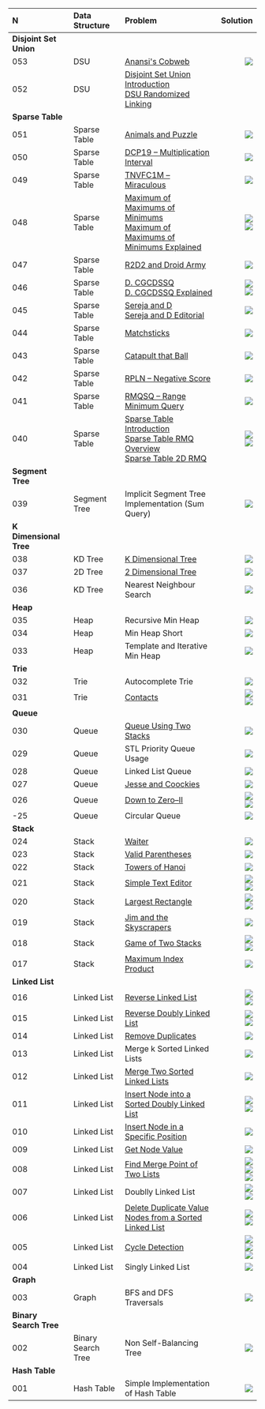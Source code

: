 N|Data Structure|Problem|Solution|
:-|:-|:-|-:
**Disjoint Set Union**|||
053|DSU|[Anansi's Cobweb](https://github.com/andy489/Data_Structures_and_Algorithms/blob/master/2%20%E2%80%93%20Data%20Structures/Disjoint%20Set%20Union/3%20%E2%80%93%201671.%20Anansi's%20Cobweb.pdf)|[![](https://img.shields.io/badge/Solution-C%2B%2B-red)](https://github.com/andy489/Data_Structures_and_Algorithms/blob/master/2%20%E2%80%93%20Data%20Structures/Disjoint%20Set%20Union/3%20%E2%80%93%201671.%20Anansi's%20Cobweb.cpp)
052|DSU|[Disjoint Set Union Introduction](https://github.com/andy489/Data_Structures_and_Algorithms/blob/master/2%20%E2%80%93%20Data%20Structures/Disjoint%20Set%20Union/01%20%E2%80%93%20Disjoint%20Set%20Union.pdf)<br>[DSU Randomized Linking](https://github.com/andy489/Data_Structures_and_Algorithms/blob/master/2%20%E2%80%93%20Data%20Structures/Disjoint%20Set%20Union/02%20%E2%80%93%20Disjoint%20Set%20Union%20with%20Randomized%20Linking.pdf)|
**Sparse Table**|||
051|Sparse Table|[Animals and Puzzle](https://github.com/andy489/Data_Structures_and_Algorithms/blob/master/2%20%E2%80%93%20Data%20Structures/Sparse%20Table/11%20%E2%80%93%20D.%20Animals%20and%20Puzzle.pdf)|[![](https://img.shields.io/badge/Solution-C%2B%2B-red)](https://github.com/andy489/Data_Structures_and_Algorithms/blob/master/2%20%E2%80%93%20Data%20Structures/Sparse%20Table/11%20%E2%80%93%20D.%20Animals%20and%20Puzzle.cpp)
050|Sparse Table|[DCP19 – Multiplication Interval](https://github.com/andy489/Data_Structures_and_Algorithms/blob/master/2%20%E2%80%93%20Data%20Structures/Sparse%20Table/10%20%E2%80%93%20DCP%E2%80%9319%20%E2%80%93%20Multiplication%20Interval.pdf)|[![](https://img.shields.io/badge/Solution-C%2B%2B-red)](https://github.com/andy489/Data_Structures_and_Algorithms/blob/master/2%20%E2%80%93%20Data%20Structures/Sparse%20Table/10%20%E2%80%93%20DCP%E2%80%9319%20%E2%80%93%20Multiplication%20Interval.cpp)
049|Sparse Table|[TNVFC1M – Miraculous](https://github.com/andy489/Data_Structures_and_Algorithms/blob/master/2%20%E2%80%93%20Data%20Structures/Sparse%20Table/09%20%E2%80%93%20TNVFC1M%20%E2%80%93%20Miraculous.pdf)|[![](https://img.shields.io/badge/Solution-C%2B%2B-red)](https://github.com/andy489/Data_Structures_and_Algorithms/blob/master/2%20%E2%80%93%20Data%20Structures/Sparse%20Table/09%20%E2%80%93%20TNVFC1M%20%E2%80%93%20Miraculous.cpp)
048|Sparse Table|[Maximum of Maximums of Minimums](https://github.com/andy489/Data_Structures_and_Algorithms/blob/master/2%20%E2%80%93%20Data%20Structures/Sparse%20Table/08%20%E2%80%93%20B.%20Maximum%20of%20Maximums%20of%20Minimums.pdf)<br>[Maximum of Maximums of Minimums Explained](https://github.com/andy489/Data_Structures_and_Algorithms/blob/master/2%20%E2%80%93%20Data%20Structures/Sparse%20Table/08%20%E2%80%93%20B.%20Maximum%20of%20Maximums%20of%20Minimums%20explained.pdf)|[![](https://img.shields.io/badge/Solution%E2%80%931%20(sparse%20table)-C%2B%2B-red)](https://github.com/andy489/Data_Structures_and_Algorithms/blob/master/2%20%E2%80%93%20Data%20Structures/Sparse%20Table/08%20%E2%80%93%20B.%20Maximum%20of%20Maximums%20of%20Minimums%E2%80%931%20(sparse%20table).cpp)<br>[![](https://img.shields.io/badge/Solution%E2%80%932-C%2B%2B-red)](https://github.com/andy489/Data_Structures_and_Algorithms/blob/master/2%20%E2%80%93%20Data%20Structures/Sparse%20Table/08%20%E2%80%93%20B.%20Maximum%20of%20Maximums%20of%20Minimums%E2%80%932.cpp)
047|Sparse Table|[R2D2 and Droid Army](https://github.com/andy489/Data_Structures_and_Algorithms/blob/master/2%20%E2%80%93%20Data%20Structures/Sparse%20Table/07%20%E2%80%93%20D.%20R2D2%20and%20Droid%20Army.pdf)|[![](https://img.shields.io/badge/Solution-C%2B%2B-red)](https://github.com/andy489/Data_Structures_and_Algorithms/blob/master/2%20%E2%80%93%20Data%20Structures/Sparse%20Table/07%20%E2%80%93%20D.%20R2D2%20and%20Droid%20Army.cpp)
046|Sparse Table|[D. CGCDSSQ](https://github.com/andy489/Data_Structures_and_Algorithms/blob/master/2%20%E2%80%93%20Data%20Structures/Sparse%20Table/06%20%E2%80%93%20D.%20CGCDSSQ.pdf)<br>[D. CGCDSSQ Explained](https://github.com/andy489/Data_Structures_and_Algorithms/blob/master/2%20%E2%80%93%20Data%20Structures/Sparse%20Table/06%20%E2%80%93%20475D%20%E2%80%93%20CGCDSSQ%20explained.pdf)|[![](https://img.shields.io/badge/Solution%E2%80%931%20(sparse%20table)-C%2B%2B-red)](https://github.com/andy489/Data_Structures_and_Algorithms/blob/master/2%20%E2%80%93%20Data%20Structures/Sparse%20Table/06%20%E2%80%93%20D.%20CGCDSSQ%E2%80%931%20(sparse%20table).cpp)<br>[![](https://img.shields.io/badge/Solution%E2%80%932%20(hash%20table)-C%2B%2B-red)](https://github.com/andy489/Data_Structures_and_Algorithms/blob/master/2%20%E2%80%93%20Data%20Structures/Sparse%20Table/06%20%E2%80%93%20D.%20CGCDSSQ%E2%80%932%20(hash%20table).cpp)
045|Sparse Table|[Sereja and D](https://github.com/andy489/Data_Structures_and_Algorithms/blob/master/2%20%E2%80%93%20Data%20Structures/Sparse%20Table/05%20%E2%80%93%20Sereja%20and%20D.pdf)<br>[Sereja and D Editorial](https://github.com/andy489/Data_Structures_and_Algorithms/blob/master/2%20%E2%80%93%20Data%20Structures/Sparse%20Table/05%20%E2%80%93%20Sereja%20and%20D%20(editorial).pdf)|[![](https://img.shields.io/badge/Solution-C%2B%2B-red)](https://github.com/andy489/Data_Structures_and_Algorithms/blob/master/2%20%E2%80%93%20Data%20Structures/Sparse%20Table/05%20%E2%80%93%20Sereja%20and%20D.cpp)
044|Sparse Table|[Matchsticks](https://github.com/andy489/Data_Structures_and_Algorithms/blob/master/2%20%E2%80%93%20Data%20Structures/Sparse%20Table/04%20%E2%80%93%20Matchsticks.pdf)|[![](https://img.shields.io/badge/Solution-C%2B%2B-red)](https://github.com/andy489/Data_Structures_and_Algorithms/blob/master/2%20%E2%80%93%20Data%20Structures/Sparse%20Table/04%20%E2%80%93%20Matchsticks.cpp)
043|Sparse Table|[Catapult that Ball](https://github.com/andy489/Data_Structures_and_Algorithms/blob/master/2%20%E2%80%93%20Data%20Structures/Sparse%20Table/03%20%E2%80%93%20THRBL%20%E2%80%93%20Catapult%20that%20ball.pdf)|[![](https://img.shields.io/badge/Solution-C%2B%2B-red)](https://github.com/andy489/Data_Structures_and_Algorithms/blob/master/2%20%E2%80%93%20Data%20Structures/Sparse%20Table/03%20%E2%80%93%20THRBL%20%E2%80%93%20Catapult%20that%20ball.cpp)
042|Sparse Table|[RPLN – Negative Score](https://github.com/andy489/Data_Structures_and_Algorithms/blob/master/2%20%E2%80%93%20Data%20Structures/Sparse%20Table/02%20%E2%80%93%20RPLN%20%E2%80%93%20Negative%20Score.pdf)|[![](https://img.shields.io/badge/Solution-C%2B%2B-red)](https://github.com/andy489/Data_Structures_and_Algorithms/blob/master/2%20%E2%80%93%20Data%20Structures/Sparse%20Table/02%20%E2%80%93%20RPLN%20%E2%80%93%20Negative%20Score.cpp)
041|Sparse Table|[RMQSQ – Range Minimum Query](https://github.com/andy489/Data_Structures_and_Algorithms/blob/master/2%20%E2%80%93%20Data%20Structures/Sparse%20Table/01%20%E2%80%93%20RMQSQ%20%E2%80%93%20Range%20Minimum%20Query.pdf)|[![](https://img.shields.io/badge/Solution-C%2B%2B-red)](https://github.com/andy489/Data_Structures_and_Algorithms/blob/master/2%20%E2%80%93%20Data%20Structures/Sparse%20Table/01%20%E2%80%93%20RMQSQ%20-%20Range%20Minimum%20Query.cpp)
040|Sparse Table|[Sparse Table Introduction](https://github.com/andy489/Data_Structures_and_Algorithms/blob/master/2%20%E2%80%93%20Data%20Structures/Sparse%20Table/00%20%E2%80%93%20Sparse%20Table.pdf)<br>[Sparse Table RMQ Overview](https://github.com/andy489/Data_Structures_and_Algorithms/blob/master/2%20%E2%80%93%20Data%20Structures/Sparse%20Table/00%20%E2%80%93%20Sparse%20Table%20RMQ%20overview.pdf)<br>[Sparse Table 2D RMQ](https://github.com/andy489/Data_Structures_and_Algorithms/blob/master/2%20%E2%80%93%20Data%20Structures/Sparse%20Table/00%20%E2%80%93%202D%20RMQ.pdf)|[![](https://img.shields.io/badge/Range%20Sum%20Query-C%2B%2B-red)](https://github.com/andy489/Data_Structures_and_Algorithms/blob/master/2%20%E2%80%93%20Data%20Structures/Sparse%20Table/13%20%E2%80%93%20Range%20Sum%20Query%20(RSQ).cpp)<br>[![](https://img.shields.io/badge/Range%20Min%20Query-C%2B%2B-red)](https://github.com/andy489/Data_Structures_and_Algorithms/blob/master/2%20%E2%80%93%20Data%20Structures/Sparse%20Table/12%20%E2%80%93%20Range%20Minimum%20Query%20(RMQ).cpp)
**Segment Tree**|||
039|Segment Tree|Implicit Segment Tree Implementation (Sum Query)|[![](https://img.shields.io/badge/Solution-C%2B%2B-red)](https://github.com/andy489/Data_Structures_and_Algorithms/blob/master/2%20%E2%80%93%20Data%20Structures/Segment%20Tree/Segment%20tree.cpp)
**K Dimensional Tree**|||
038|KD Tree|[K Dimensional Tree](https://github.com/andy489/Data_Structures_and_Algorithms/blob/master/2%20%E2%80%93%20Data%20Structures/KD%20Tree/KDtrees.pdf)|[![](https://img.shields.io/badge/Solution-C%2B%2B-red)](https://github.com/andy489/Data_Structures_and_Algorithms/blob/master/2%20%E2%80%93%20Data%20Structures/KD%20Tree/KDTree.cpp)
037|2D Tree|[2 Dimensional Tree](https://github.com/andy489/Data_Structures_and_Algorithms/blob/master/2%20%E2%80%93%20Data%20Structures/KD%20Tree/2D%20Tree.pdf)|[![](https://img.shields.io/badge/Solution-C%2B%2B-red)](https://github.com/andy489/Data_Structures_and_Algorithms/blob/master/2%20%E2%80%93%20Data%20Structures/KD%20Tree/2DTree.cpp)
036|KD Tree|Nearest Neighbour Search|[![](https://img.shields.io/badge/Lecture-pdf-yellow)](https://github.com/andy489/Data_Structures_and_Algorithms/blob/master/2%20%E2%80%93%20Data%20Structures/KD%20Tree/Nearest%20Neighbour%20Search.pdf)
**Heap**|||
035|Heap|Recursive Min Heap|[![](https://img.shields.io/badge/Solution-C%2B%2B-red)](https://github.com/andy489/Data_Structures_and_Algorithms/blob/master/2%20%E2%80%93%20Data%20Structures/Heap/Min%20Heap%20(recursive).cpp)
034|Heap|Min Heap Short|[![](https://img.shields.io/badge/Solution-C%2B%2B-red)](https://github.com/andy489/Data_Structures_and_Algorithms/blob/master/2%20%E2%80%93%20Data%20Structures/Heap/Min%20Heap%20(short).cpp)
033|Heap|Template and Iterative Min Heap|[![](https://img.shields.io/badge/Solution-C%2B%2B-red)](https://github.com/andy489/Data_Structures_and_Algorithms/blob/master/2%20%E2%80%93%20Data%20Structures/Heap/Min%20Heap%20(template%20%26%20iterative).cpp)
**Trie**|||
032|Trie|Autocomplete Trie|[![](https://img.shields.io/badge/Solution-C%2B%2B-red)](https://github.com/andy489/Data_Structures_and_Algorithms/blob/master/2%20%E2%80%93%20Data%20Structures/Trie/Autocomplete%20Trie.cpp)
031|Trie|[Contacts](https://github.com/andy489/Data_Structures_and_Algorithms/blob/master/2%20%E2%80%93%20Data%20Structures/Trie/Contacts.pdf)|[![](https://img.shields.io/badge/Solution%E2%80%931%20(Trie)-C%2B%2B-red)](https://github.com/andy489/Data_Structures_and_Algorithms/blob/master/2%20%E2%80%93%20Data%20Structures/Trie/Contacts%E2%80%931%20(Trie).cpp)<br>[![](https://img.shields.io/badge/Solution%E2%80%932%20(hash%20table)-C%2B%2B-red)](https://github.com/andy489/Data_Structures_and_Algorithms/blob/master/2%20%E2%80%93%20Data%20Structures/Trie/Contacts%E2%80%932%20(hash%20table).cpp)
**Queue**|||
030|Queue|[Queue Using Two Stacks](https://github.com/andy489/Data_Structures_and_Algorithms/blob/master/2%20%E2%80%93%20Data%20Structures/Queue/Queue%20using%20two%20stacks.pdf)|[![](https://img.shields.io/badge/Solution-C%2B%2B-red)](https://github.com/andy489/Data_Structures_and_Algorithms/blob/master/2%20%E2%80%93%20Data%20Structures/Queue/Queue%20using%20two%20stacks.cpp)
029|Queue|STL Priority Queue Usage|[![](https://img.shields.io/badge/Solution-C%2B%2B-red)](https://github.com/andy489/Data_Structures_and_Algorithms/blob/master/2%20%E2%80%93%20Data%20Structures/Queue/Priority%20Queue%20test.cpp)
028|Queue|Linked List Queue|[![](https://img.shields.io/badge/Solution-C%2B%2B-red)](https://github.com/andy489/Data_Structures_and_Algorithms/blob/master/2%20%E2%80%93%20Data%20Structures/Queue/Linked%20list%20queue.cpp)
027|Queue|[Jesse and Coockies](https://github.com/andy489/Data_Structures_and_Algorithms/blob/master/2%20%E2%80%93%20Data%20Structures/Queue/Jesse%20and%20cookies.pdf)|[![](https://img.shields.io/badge/Solution-C%2B%2B-red)](https://github.com/andy489/Data_Structures_and_Algorithms/blob/master/2%20%E2%80%93%20Data%20Structures/Queue/Jessie%20and%20cookies.cpp)
026|Queue|[Down to Zero–II](https://github.com/andy489/Data_Structures_and_Algorithms/blob/master/2%20%E2%80%93%20Data%20Structures/Queue/Down%20to%20zero%20II.pdf)|[![](https://img.shields.io/badge/Solution%E2%80%931%20(queue)-C%2B%2B-red)](https://github.com/andy489/Data_Structures_and_Algorithms/blob/master/2%20%E2%80%93%20Data%20Structures/Queue/Down%20to%20zero%20II%E2%80%931%20(queue).cpp)<br>[![](https://img.shields.io/badge/Solution%E2%80%932%20(precompute)-C%2B%2B-red)](https://github.com/andy489/Data_Structures_and_Algorithms/blob/master/2%20%E2%80%93%20Data%20Structures/Queue/Down%20to%20zero%20II%E2%80%932%20(precompute).cpp)
-25|Queue|Circular Queue|[![](https://img.shields.io/badge/Solution-C%2B%2B-red)](https://github.com/andy489/Data_Structures_and_Algorithms/blob/master/2%20%E2%80%93%20Data%20Structures/Queue/Circular%20array%20queue.cpp)
**Stack**|||
024|Stack|[Waiter](https://github.com/andy489/Data_Structures_and_Algorithms/blob/master/2%20%E2%80%93%20Data%20Structures/Stack/Waiter.pdf)|[![](https://img.shields.io/badge/Solution-C%2B%2B-red)](https://github.com/andy489/Data_Structures_and_Algorithms/blob/master/2%20%E2%80%93%20Data%20Structures/Stack/Waiter.cpp)
023|Stack|[Valid Parentheses](https://github.com/andy489/Data_Structures_and_Algorithms/blob/master/2%20%E2%80%93%20Data%20Structures/Stack/Valid%20Parentheses.pdf)|[![](https://img.shields.io/badge/Solution-C%2B%2B-red)](https://github.com/andy489/Data_Structures_and_Algorithms/blob/master/2%20%E2%80%93%20Data%20Structures/Stack/Valid%20Parentheses.cpp)
022|Stack|[Towers of Hanoi](https://github.com/andy489/Data_Structures_and_Algorithms/blob/master/2%20%E2%80%93%20Data%20Structures/Stack/Towers%20of%20Hanoi.pdf)|[![](https://img.shields.io/badge/Solution-C%2B%2B-red)](https://github.com/andy489/Data_Structures_and_Algorithms/blob/master/2%20%E2%80%93%20Data%20Structures/Stack/Towers%20of%20Hanoi.cpp)
021|Stack|[Simple Text Editor](https://github.com/andy489/Data_Structures_and_Algorithms/blob/master/2%20%E2%80%93%20Data%20Structures/Stack/Simple%20text%20editor.pdf)|[![](https://img.shields.io/badge/Solution%E2%80%931-C%2B%2B-red)](https://github.com/andy489/Data_Structures_and_Algorithms/blob/master/2%20%E2%80%93%20Data%20Structures/Stack/Simple%20text%20editor.cpp)<br>[![](https://img.shields.io/badge/Solution%E2%80%932%20(history%20stack)-C%2B%2B-red)](https://github.com/andy489/Data_Structures_and_Algorithms/blob/master/2%20%E2%80%93%20Data%20Structures/Stack/Simple%20text%20editor%20(history%20stack).cpp)
020|Stack|[Largest Rectangle](https://github.com/andy489/Data_Structures_and_Algorithms/blob/master/2%20%E2%80%93%20Data%20Structures/Stack/Largest%20rectangle.pdf)|[![](https://img.shields.io/badge/Solution%E2%80%931%20(vector)-C%2B%2B-red)](https://github.com/andy489/Data_Structures_and_Algorithms/blob/master/2%20%E2%80%93%20Data%20Structures/Stack/Largest%20rectangle%20(vectors).cpp)<br>[![](https://img.shields.io/badge/Solution%E2%80%932%20(stack)-C%2B%2B-red)](https://github.com/andy489/Data_Structures_and_Algorithms/blob/master/2%20%E2%80%93%20Data%20Structures/Stack/Largest%20rectangle%20(stack).cpp)
019|Stack|[Jim and the Skyscrapers](https://github.com/andy489/Data_Structures_and_Algorithms/blob/master/2%20%E2%80%93%20Data%20Structures/Stack/Jim%20and%20the%20Skyscrapers.pdf)|[![](https://img.shields.io/badge/Solution-C%2B%2B-red)](https://github.com/andy489/Data_Structures_and_Algorithms/blob/master/2%20%E2%80%93%20Data%20Structures/Stack/Jim%20and%20the%20Skyscrapers.cpp)
018|Stack|[Game of Two Stacks](https://github.com/andy489/Data_Structures_and_Algorithms/blob/master/2%20%E2%80%93%20Data%20Structures/Stack/Game%20of%20Two%20Stacks.pdf)|[![](https://img.shields.io/badge/Solution%E2%80%931-C%2B%2B-red)](https://github.com/andy489/Data_Structures_and_Algorithms/blob/master/2%20%E2%80%93%20Data%20Structures/Stack/Game%20of%20Two%20Stacks.cpp)<br>[![](https://img.shields.io/badge/Solution%E2%80%932%20(bounds)-C%2B%2B-red)](https://github.com/andy489/Data_Structures_and_Algorithms/blob/master/2%20%E2%80%93%20Data%20Structures/Stack/Game%20of%20Two%20Stacks%20(bounds).cpp)
017|Stack|[Maximum Index Product](https://github.com/andy489/Data_Structures_and_Algorithms/blob/master/2%20%E2%80%93%20Data%20Structures/Stack/Find%20Maximum%20Index%20Product.pdf)|[![](https://img.shields.io/badge/Solution-C%2B%2B-red)](https://github.com/andy489/Data_Structures_and_Algorithms/blob/master/2%20%E2%80%93%20Data%20Structures/Stack/Find%20Maximum%20Index%20Product.cpp)
**Linked List**|||
016|Linked List|[Reverse Linked List](https://github.com/andy489/Data_Structures_and_Algorithms/blob/master/2%20%E2%80%93%20Data%20Structures/Linked%20List/Reverse%20a%20linked%20list.pdf)|[![](https://img.shields.io/badge/Solution%E2%80%931%20(iterative)-C%2B%2B-red)](https://github.com/andy489/Data_Structures_and_Algorithms/tree/master/2%20%E2%80%93%20Data%20Structures/Linked%20List)<br>[![](https://img.shields.io/badge/Solution%E2%80%932%20(recursive)-C%2B%2B-red)](https://github.com/andy489/Data_Structures_and_Algorithms/blob/master/2%20%E2%80%93%20Data%20Structures/Linked%20List/Reverse%20a%20linked%20list%E2%80%932%20(recursive).cpp)
015|Linked List|[Reverse Doubly Linked List](https://github.com/andy489/Data_Structures_and_Algorithms/blob/master/2%20%E2%80%93%20Data%20Structures/Linked%20List/Reverse%20a%20doubly%20linked%20list.pdf)|[![](https://img.shields.io/badge/Solution%E2%80%931%20(iterative)-C%2B%2B-red)](https://github.com/andy489/Data_Structures_and_Algorithms/blob/master/2%20%E2%80%93%20Data%20Structures/Linked%20List/Reverse%20a%20doubly%20linked%20list%E2%80%931%20(iterative).cpp)<br>[![](https://img.shields.io/badge/Solution%E2%80%932%20(recursive)-C%2B%2B-red)](https://github.com/andy489/Data_Structures_and_Algorithms/blob/master/2%20%E2%80%93%20Data%20Structures/Linked%20List/Reverse%20a%20doubly%20linked%20list%E2%80%932%20(recursive).cpp)
014|Linked List|[Remove Duplicates](https://github.com/andy489/Data_Structures_and_Algorithms/blob/master/2%20%E2%80%93%20Data%20Structures/Linked%20List/Remove%20duplicates.pdf)|[![](https://img.shields.io/badge/Solution-C%2B%2B-red)](https://github.com/andy489/Data_Structures_and_Algorithms/blob/master/2%20%E2%80%93%20Data%20Structures/Linked%20List/Remove%20duplicates.cpp)
013|Linked List|Merge k Sorted Linked Lists|[![](https://img.shields.io/badge/Solution-C%2B%2B-red)](https://github.com/andy489/Data_Structures_and_Algorithms/blob/master/2%20%E2%80%93%20Data%20Structures/Linked%20List/Merge%20k%20sorted%20lists.cpp)
012|Linked List|[Merge Two Sorted Linked Lists](https://github.com/andy489/Data_Structures_and_Algorithms/blob/master/2%20%E2%80%93%20Data%20Structures/Linked%20List/Merge%20two%20sorted%20linked%20lists.pdf)|[![](https://img.shields.io/badge/Solution-C%2B%2B-red)](https://github.com/andy489/Data_Structures_and_Algorithms/blob/master/2%20%E2%80%93%20Data%20Structures/Linked%20List/Merge%20two%20sorted%20linked%20lists.cpp)
011|Linked List|[Insert Node into a Sorted Doubly Linked List](https://github.com/andy489/Data_Structures_and_Algorithms/blob/master/2%20%E2%80%93%20Data%20Structures/Linked%20List/Insert%20a%20node%20into%20a%20sorted%20doubly%20linked%20list.pdf)|[![](https://img.shields.io/badge/Solution%E2%80%931%20(iterative)-C%2B%2B-red)](https://github.com/andy489/Data_Structures_and_Algorithms/blob/master/2%20%E2%80%93%20Data%20Structures/Linked%20List/Insert%20a%20node%20into%20a%20sorted%20doubly%20linked%20list%E2%80%931%20(iterative).cpp)<br>[![](https://img.shields.io/badge/Solution%E2%80%932%20(recursive)-C%2B%2B-red)](https://github.com/andy489/Data_Structures_and_Algorithms/blob/master/2%20%E2%80%93%20Data%20Structures/Linked%20List/Insert%20a%20node%20into%20a%20sorted%20doubly%20linked%20list%E2%80%932%20(recursive).cpp)
010|Linked List|[Insert Node in a Specific Position](https://github.com/andy489/Data_Structures_and_Algorithms/blob/master/2%20%E2%80%93%20Data%20Structures/Linked%20List/Insert%20a%20node%20at%20a%20specific%20position%20in%20a%20linked%20list.pdf)|[![](https://img.shields.io/badge/Solution-C%2B%2B-red)](https://github.com/andy489/Data_Structures_and_Algorithms/blob/master/2%20%E2%80%93%20Data%20Structures/Linked%20List/Insert%20a%20node%20at%20a%20specific%20position%20in%20a%20linked%20list.cpp)
009|Linked List|[Get Node Value](https://github.com/andy489/Data_Structures_and_Algorithms/blob/master/2%20%E2%80%93%20Data%20Structures/Linked%20List/Get%20node%20value.pdf)|[![](https://img.shields.io/badge/Solution-C%2B%2B-red)](https://github.com/andy489/Data_Structures_and_Algorithms/blob/master/2%20%E2%80%93%20Data%20Structures/Linked%20List/Get%20node%20value.cpp)
008|Linked List|[Find Merge Point of Two Lists](https://github.com/andy489/Data_Structures_and_Algorithms/blob/master/2%20%E2%80%93%20Data%20Structures/Linked%20List/Find%20the%20merge%20point%20of%20two%20joined%20linked%20lists.pdf)|[![](https://img.shields.io/badge/Solution%E2%80%931%20(hash%20table)-C%2B%2B-red)](https://github.com/andy489/Data_Structures_and_Algorithms/blob/master/2%20%E2%80%93%20Data%20Structures/Linked%20List/Find%20the%20merge%20point%20of%20two%20joined%20linked%20lists%E2%80%931%20(hash%20table).cpp)<br>[![](https://img.shields.io/badge/Solution%E2%80%932%20(traversal)-C%2B%2B-red)](https://github.com/andy489/Data_Structures_and_Algorithms/blob/master/2%20%E2%80%93%20Data%20Structures/Linked%20List/Find%20the%20merge%20point%20of%20two%20joined%20linked%20lists%E2%80%932%20(traversal).cpp)<br>[![](https://img.shields.io/badge/Solution%E2%80%933%20(synchronization)-C%2B%2B-red)](https://github.com/andy489/Data_Structures_and_Algorithms/blob/master/2%20%E2%80%93%20Data%20Structures/Linked%20List/Find%20the%20merge%20point%20of%20two%20joined%20linked%20lists%E2%80%933%20(synchronization).cpp)
007|Linked List|Doublly Linked List|[![](https://img.shields.io/badge/Solution%E2%80%931-C%2B%2B-red)](https://github.com/andy489/Data_Structures_and_Algorithms/blob/master/2%20%E2%80%93%20Data%20Structures/Linked%20List/Doubly%20Linked%20List.cpp)<br>[![](https://img.shields.io/badge/Solution%E2%80%932%20(OOP)-C%2B%2B-red)](https://github.com/andy489/Data_Structures_and_Algorithms/blob/master/2%20%E2%80%93%20Data%20Structures/Linked%20List/Doubly%20Linked%20List%20(OOP).cpp)
006|Linked List|[Delete Duplicate Value Nodes from a Sorted Linked List](https://github.com/andy489/Data_Structures_and_Algorithms/blob/master/2%20%E2%80%93%20Data%20Structures/Linked%20List/Delete%20duplicate%20value%20nodes%20from%20a%20sorted%20linked%20list.pdf)|[![](https://img.shields.io/badge/Solution%E2%80%931%20(iterative)-C%2B%2B-red)](https://github.com/andy489/Data_Structures_and_Algorithms/blob/master/2%20%E2%80%93%20Data%20Structures/Linked%20List/Delete%20duplicate%20value%20nodes%20from%20a%20sorted%20linked%20list%E2%80%931%20(iterative).cpp)<br>[![](https://img.shields.io/badge/Solution%E2%80%932%20(recursive)-C%2B%2B-red)](https://github.com/andy489/Data_Structures_and_Algorithms/blob/master/2%20%E2%80%93%20Data%20Structures/Linked%20List/Delete%20duplicate%20value%20nodes%20from%20a%20sorted%20linked%20list%E2%80%932%20(recursive).cpp)
005|Linked List|[Cycle Detection](https://github.com/andy489/Data_Structures_and_Algorithms/blob/master/2%20%E2%80%93%20Data%20Structures/Linked%20List/Cycle%20detection.pdf)|[![](https://img.shields.io/badge/Solution%E2%80%931%20(Floyd)-C%2B%2B-red)](https://github.com/andy489/Data_Structures_and_Algorithms/blob/master/2%20%E2%80%93%20Data%20Structures/Linked%20List/Cycle%20detection%E2%80%931%20(Floyd).cpp)<br>[![](https://img.shields.io/badge/Solution%E2%80%932%20(hash%20table)-C%2B%2B-red)](https://github.com/andy489/Data_Structures_and_Algorithms/blob/master/2%20%E2%80%93%20Data%20Structures/Linked%20List/Cycle%20detection%E2%80%932%20(Hash%20Table).cpp)<br>[![](https://img.shields.io/badge/Solution%E2%80%933%20(Floyd--full)-C%2B%2B-red)](https://github.com/andy489/Data_Structures_and_Algorithms/blob/master/2%20%E2%80%93%20Data%20Structures/Linked%20List/Cycle%20detection%E2%80%93full%20(Floyd).cpp)
004|Linked List|Singly Linked List|[![](https://img.shields.io/badge/Solution-C%2B%2B-red)](https://github.com/andy489/Data_Structures_and_Algorithms/blob/master/2%20%E2%80%93%20Data%20Structures/Linked%20List/Singly%20Linked%20List.cpp)
**Graph**|||
003|Graph|BFS and DFS Traversals|[![](https://img.shields.io/badge/Solution-C%2B%2B-red)](https://github.com/andy489/Data_Structures_and_Algorithms/blob/master/2%20%E2%80%93%20Data%20Structures/Graph/dfs%20and%20bfs%20traversals.cpp)
**Binary Search Tree**|||
002|Binary Search Tree|Non Self-Balancing Tree|[![](https://img.shields.io/badge/Solution-C%2B%2B-red)](https://github.com/andy489/Data_Structures_and_Algorithms/blob/master/2%20%E2%80%93%20Data%20Structures/Binary%20Search%20Tree/BST%20(non-selfbalancing).cpp)
**Hash Table**|||
001|Hash Table|Simple Implementation of Hash Table|[![](https://img.shields.io/badge/Solution-C%2B%2B-red)](https://github.com/andy489/Data_Structures_and_Algorithms/blob/master/2%20%E2%80%93%20Data%20Structures/Hash%20Table/Hash%20Table.cpp)
